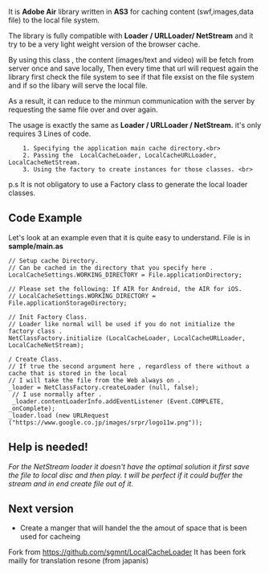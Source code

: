 It is **Adobe Air** library written in **AS3** for caching content
(swf,images,data file) to the local file system.
    
The library is fully compatible with **Loader / URLLoader/ NetStream** and it try to be a very light weight version of the browser cache.
     
By using this class , the content (images/text and video) will be fetch from server once and save locally, Then every time that url will request again the library first check the file system to see if that file exsist on the file system and if so the libary will serve the local file. 
     
     
As a result, it can reduce to the minmun communication with the server by requesting the same file over and over again.
    
The usage is exactly the same as **Loader / URLLoader / NetStream.**
it's only requires 3 Lines of code.

        1. Specifying the application main cache directory.<br>
        2. Passing the  LocalCacheLoader, LocalCacheURLLoader, LocalCacheNetStream.
        3. Using the factory to create instances for those classes. <br>
     
p.s 
It is not obligatory to use a Factory class to generate the local loader classes.      
     
## Code Example
Let's look at an example even that it is quite easy to understand. File is in  **sample/main.as**

     
	// Setup cache Directory.
    // Can be cached in the directory that you specify here .
    LocalCacheSettings.WORKING_DIRECTORY = File.applicationDirectory;
        
    // Please set the following: If AIR for Android, the AIR for iOS.
    // LocalCacheSettings.WORKING_DIRECTORY = File.applicationStorageDirectory;
     
    // Init Factory Class.
    // Loader like normal will be used if you do not initialize the factory class .
    NetClassFactory.initialize (LocalCacheLoader, LocalCacheURLLoader, LocalCacheNetStream);
     
    / Create Class.
    // If true the second argument here , regardless of there without a cache that is stored in the local
    // I will take the file from the Web always on .
    _loader = NetClassFactory.createLoader (null, false);
     // I use normally after .
     _loader.contentLoaderInfo.addEventListener (Event.COMPLETE, _onComplete);
	_loader.load (new URLRequest ("https://www.google.co.jp/images/srpr/logo11w.png"));
     

  
Help is needed!
---------------
_For the NetStream loader it doesn't have the optimal solution it first save the file to local disc and then play.
t will be perfect if it could buffer the stream and in end create file out of it._   

## **Next version**
- Create a manger that will handel the the amout of space that is been used for cacheing 


Fork from https://github.com/sgmnt/LocalCacheLoader
It has been fork mailly for translation resone (from japanis)

 
